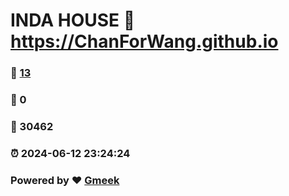 # INDA HOUSE :link: https://ChanForWang.github.io 
### :page_facing_up: [13](https://ChanForWang.github.io/tag.html) 
### :speech_balloon: 0 
### :hibiscus: 30462 
### :alarm_clock: 2024-06-12 23:24:24 
### Powered by :heart: [Gmeek](https://github.com/Meekdai/Gmeek)
